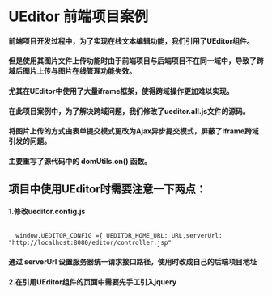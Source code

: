 # UEditor 前端项目案例
#### 前端项目开发过程中，为了实现在线文本编辑功能，我们引用了UEditor组件。
#### 但是使用其图片文件上传功能时由于前端项目与后端项目不在同一域中，导致了跨域后图片上传与图片在线管理功能失效。
#### 尤其在UEditor中使用了大量iframe框架，使得跨域操作更加难以实现。
#### 在此项目案例中，为了解决跨域问题，我们修改了ueditor.all.js文件的源码。
#### 将图片上传的方式由表单提交模式更改为Ajax异步提交模式，屏蔽了iframe跨域引发的问题。
#### 主要重写了源代码中的 domUtils.on() 函数。

## 项目中使用UEditor时需要注意一下两点：
#### 1.修改ueditor.config.js

<code>
  window.UEDITOR_CONFIG ={ UEDITOR_HOME_URL: URL,serverUrl: "http://localhost:8080/editor/controller.jsp"
</code>

#### 通过 serverUrl 设置服务器统一请求接口路径，使用时改成自己的后端项目地址

#### 2.在引用UEditor组件的页面中需要先手工引入jquery

<code>
  <script src="ueditor/third-party/jquery-1.10.2.js"></script>
</code>  
